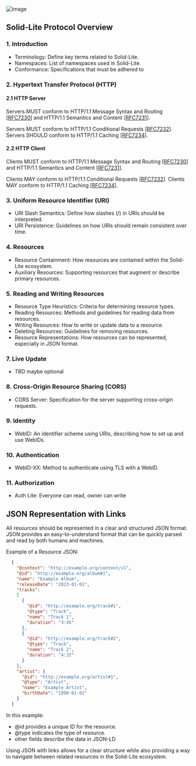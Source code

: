 ![image](https://github.com/solid-lite/draft-spec/assets/65864/d9b22bad-de6c-4f8a-97ec-827b1caafa56)


## Solid-Lite Protocol Overview

### 1. Introduction
- Terminology: Define key terms related to Solid-Lite.
- Namespaces: List of namespaces used in Solid-Lite.
- Conformance: Specifications that must be adhered to

### 2. Hypertext Transfer Protocol (HTTP)

#### 2.1 HTTP Server

Servers MUST conform to HTTP/1.1 Message Syntax and Routing [[RFC7230](https://solidproject.org/TR/protocol#bib-rfc7230)] and HTTP/1.1 Semantics and Content [[RFC7231](https://solidproject.org/TR/protocol#bib-rfc7231)].

Servers MUST conform to HTTP/1.1 Conditional Requests [[RFC7232](https://solidproject.org/TR/protocol#bib-rfc7232)]. Servers SHOULD conform to HTTP/1.1 Caching [[RFC7234](https://solidproject.org/TR/protocol#bib-rfc7234)]. 

#### 2.2 HTTP Client

Clients MUST conform to HTTP/1.1 Message Syntax and Routing [[RFC7230](https://solidproject.org/TR/protocol#bib-rfc7230)] and HTTP/1.1 Semantics and Content [[RFC7231](https://solidproject.org/TR/protocol#bib-rfc7231)]. 

Clients MAY conform to HTTP/1.1 Conditional Requests [[RFC7232](https://solidproject.org/TR/protocol#bib-rfc7232)]. Clients MAY conform to HTTP/1.1 Caching [[RFC7234](https://solidproject.org/TR/protocol#bib-rfc7234)]. 

### 3. Uniform Resource Identifier (URI)
- URI Slash Semantics: Define how slashes (/) in URIs should be interpreted.
- URI Persistence: Guidelines on how URIs should remain consistent over time.

### 4. Resources
- Resource Containment: How resources are contained within the Solid-Lite ecosystem.
- Auxiliary Resources: Supporting resources that augment or describe primary resources.

### 5. Reading and Writing Resources
- Resource Type Heuristics: Criteria for determining resource types.
- Reading Resources: Methods and guidelines for reading data from resources.
- Writing Resources: How to write or update data to a resource.
- Deleting Resources: Guidelines for removing resources.
- Resource Representations: How resources can be represented, especially in JSON format.

### 7. Live Update
- TBD maybe optional

### 8. Cross-Origin Resource Sharing (CORS)
- CORS Server: Specification for the server supporting cross-origin requests.

### 9. Identity
- WebID: An identifier scheme using URIs, describing how to set up and use WebIDs.

### 10. Authentication
- WebID-XX: Method to authenticate using TLS with a WebID.

### 11. Authorization
- Auth Lite: Everyone can read, owner can write

## JSON Representation with Links

All resources should be represented in a clear and structured JSON format. JSON provides an easy-to-understand format that can be quickly parsed and read by both humans and machines.

Example of a Resource JSON:

```json
  {
    "@context": "http://example.org/context/v1",
    "@id": "http://example.org/album#1",
    "name": "Example Album",
    "releaseDate": "2023-01-01",
    "tracks":
    [
      {
        "@id": "http://example.org/track#1",
        "@type": "Track",
        "name": "Track 1",
        "duration": "3:45"
      },
      {
        "@id": "http://example.org/track#2",
        "@type": "Track",
        "name": "Track 2",
        "duration": "4:32"
      }
    ],
    "artist": {
      "@id": "http://example.org/artist#1",
      "@type": "Artist",
      "name": "Example Artist",
      "birthDate": "1990-01-01"
    }
  }
```

In this example:
- @id provides a unique ID for the resource.
- @type indicates the type of resource.
- other fields describe the data in JSON-LD

Using JSON with links allows for a clear structure while also providing a way to navigate between related resources in the Solid-Lite ecosystem.
